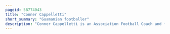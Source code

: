 ```yaml
---
pageid: 58774043
title: "Conner Cappelletti"
short_summary: "Guamanian footballer"
description: "Conner Cappelletti is an Association Football Coach and former Player. Previously the Head Coach at Lane United, Lane Community College, and North Alabama Sc, he is an assistant Coach for Usl League One Club Richmond Kickers. Born in the United States, he represented Guam at international Level, playing as a Defender."
---
```

